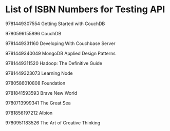 List of ISBN Numbers for Testing API
====================================

9781449307554	Getting Started with CouchDB

9780596155896	CouchDB

9781449331160	Developing With Couchbase Server

9781449340049	MongoDB Applied Design Patterns

9781449311520	Hadoop: The Definitive Guide

9781449323073	Learning Node

9780586010808   Foundation

9781841593593   Brave New World

9780713999341   The Great Sea

9781856197212   Albion

9780951183526   The Art of Creative Thinking
